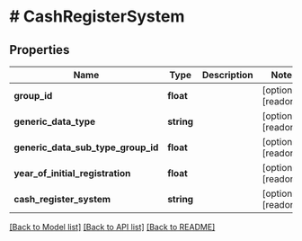 # # CashRegisterSystem

## Properties

Name | Type | Description | Notes
------------ | ------------- | ------------- | -------------
**group_id** | **float** |  | [optional] [readonly]
**generic_data_type** | **string** |  | [optional] [readonly]
**generic_data_sub_type_group_id** | **float** |  | [optional] [readonly]
**year_of_initial_registration** | **float** |  | [optional] [readonly]
**cash_register_system** | **string** |  | [optional] [readonly]

[[Back to Model list]](../../README.md#models) [[Back to API list]](../../README.md#endpoints) [[Back to README]](../../README.md)
